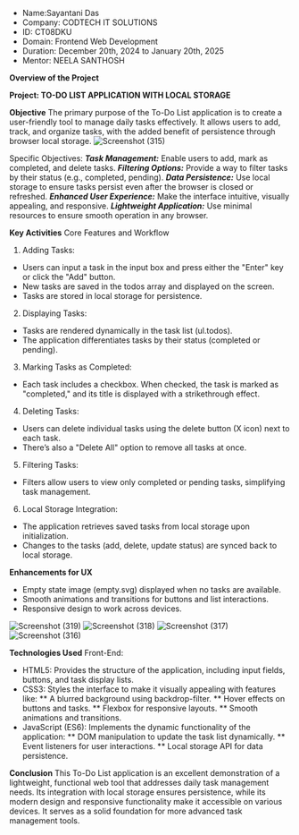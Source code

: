 * Name:Sayantani Das
* Company: CODTECH IT SOLUTIONS
* ID: CT08DKU
* Domain: Frontend Web Development
* Duration: December 20th, 2024 to January 20th, 2025
* Mentor: NEELA SANTHOSH


**Overview of the Project**

**Project: TO-DO LIST APPLICATION WITH LOCAL STORAGE**

**Objective**
The primary purpose of the To-Do List application is to create a user-friendly tool to manage daily tasks effectively. It allows users to add, track, and organize tasks, with the added benefit of persistence through browser local storage.
![Screenshot (315)](https://github.com/user-attachments/assets/5d4598ea-924a-4af3-8f68-bb896f36ba74)

Specific Objectives: 
***Task Management:*** Enable users to add, mark as completed, and delete tasks.
***Filtering Options:*** Provide a way to filter tasks by their status (e.g., completed, pending).
***Data Persistence:*** Use local storage to ensure tasks persist even after the browser is closed or refreshed.
***Enhanced User Experience:*** Make the interface intuitive, visually appealing, and responsive.
***Lightweight Application:*** Use minimal resources to ensure smooth operation in any browser.

**Key Activities**
Core Features and Workflow

1) Adding Tasks:
* Users can input a task in the input box and press either the "Enter" key or click the "Add" button.
* New tasks are saved in the todos array and displayed on the screen.
* Tasks are stored in local storage for persistence.

2) Displaying Tasks:
* Tasks are rendered dynamically in the task list (ul.todos).
* The application differentiates tasks by their status (completed or pending).

3) Marking Tasks as Completed:
* Each task includes a checkbox. When checked, the task is marked as "completed," and its title is   displayed with a strikethrough effect.

4) Deleting Tasks:
* Users can delete individual tasks using the delete button (X icon) next to each task.
* There’s also a "Delete All" option to remove all tasks at once.

5) Filtering Tasks:
* Filters allow users to view only completed or pending tasks, simplifying task management.

6) Local Storage Integration:
* The application retrieves saved tasks from local storage upon initialization.
* Changes to the tasks (add, delete, update status) are synced back to local storage.

**Enhancements for UX**
* Empty state image (empty.svg) displayed when no tasks are available.
* Smooth animations and transitions for buttons and list interactions.
* Responsive design to work across devices.

![Screenshot (319)](https://github.com/user-attachments/assets/63c4c4d5-3418-4ded-b6bc-1b54e341010c)
![Screenshot (318)](https://github.com/user-attachments/assets/b3ffc270-cd2b-4573-b217-daa9ef05988d)
![Screenshot (317)](https://github.com/user-attachments/assets/71f457b2-4e31-41aa-b214-742c86e848bc)
![Screenshot (316)](https://github.com/user-attachments/assets/b6d6f15b-53f0-4a06-b42f-270c879fa9af)


**Technologies Used**
Front-End:
* HTML5: Provides the structure of the application, including input fields, buttons, and task display lists.
* CSS3: Styles the interface to make it visually appealing with features like:
        ** A blurred background using backdrop-filter.
        ** Hover effects on buttons and tasks.
        ** Flexbox for responsive layouts.
        ** Smooth animations and transitions.
* JavaScript (ES6): Implements the dynamic functionality of the application:
        ** DOM manipulation to update the task list dynamically.
        ** Event listeners for user interactions.
        ** Local storage API for data persistence.

**Conclusion**
This To-Do List application is an excellent demonstration of a lightweight, functional web tool that addresses daily task management needs. Its integration with local storage ensures persistence, while its modern design and responsive functionality make it accessible on various devices. It serves as a solid foundation for more advanced task management tools.

